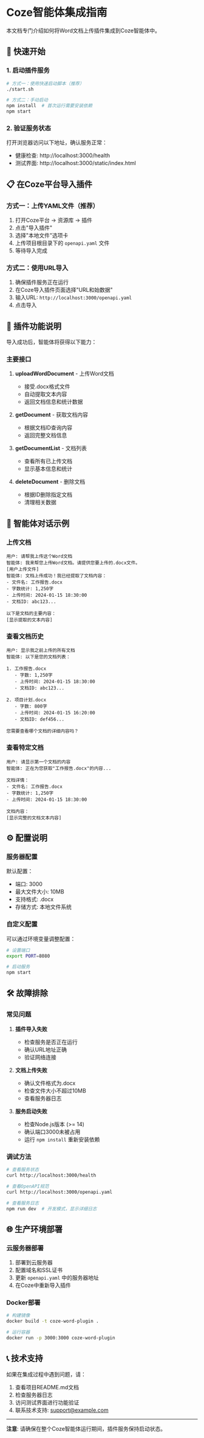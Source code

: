 # Coze智能体集成指南

本文档专门介绍如何将Word文档上传插件集成到Coze智能体中。

## 🚀 快速开始

### 1. 启动插件服务

```bash
# 方式一：使用快速启动脚本（推荐）
./start.sh

# 方式二：手动启动
npm install  # 首次运行需要安装依赖
npm start
```

### 2. 验证服务状态

打开浏览器访问以下地址，确认服务正常：
- 健康检查: http://localhost:3000/health
- 测试界面: http://localhost:3000/static/index.html

## 📋 在Coze平台导入插件

### 方式一：上传YAML文件（推荐）

1. 打开Coze平台 -> 资源库 -> 插件
2. 点击"导入插件"
3. 选择"本地文件"选项卡
4. 上传项目根目录下的 `openapi.yaml` 文件
5. 等待导入完成

### 方式二：使用URL导入

1. 确保插件服务正在运行
2. 在Coze导入插件页面选择"URL和始数据"
3. 输入URL: `http://localhost:3000/openapi.yaml`
4. 点击导入

## 🔧 插件功能说明

导入成功后，智能体将获得以下能力：

### 主要接口

1. **uploadWordDocument** - 上传Word文档
   - 接受.docx格式文件
   - 自动提取文本内容
   - 返回文档信息和统计数据

2. **getDocument** - 获取文档内容
   - 根据文档ID查询内容
   - 返回完整文档信息

3. **getDocumentList** - 文档列表
   - 查看所有已上传文档
   - 显示基本信息和统计

4. **deleteDocument** - 删除文档
   - 根据ID删除指定文档
   - 清理相关数据

## 💬 智能体对话示例

### 上传文档

```
用户: 请帮我上传这个Word文档
智能体: 我来帮您上传Word文档。请提供您要上传的.docx文件。
[用户上传文件]
智能体: 文档上传成功！我已经提取了文档内容：
- 文件名: 工作报告.docx
- 字数统计: 1,250字
- 上传时间: 2024-01-15 18:30:00
- 文档ID: abc123...

以下是文档的主要内容：
[显示提取的文本内容]
```

### 查看文档历史

```
用户: 显示我之前上传的所有文档
智能体: 以下是您的文档列表：

1. 工作报告.docx
   - 字数: 1,250字
   - 上传时间: 2024-01-15 18:30:00
   - 文档ID: abc123...

2. 项目计划.docx
   - 字数: 800字
   - 上传时间: 2024-01-15 16:20:00
   - 文档ID: def456...

您需要查看哪个文档的详细内容吗？
```

### 查看特定文档

```
用户: 请显示第一个文档的内容
智能体: 正在为您获取"工作报告.docx"的内容...

文档详情：
- 文件名: 工作报告.docx
- 字数统计: 1,250字
- 上传时间: 2024-01-15 18:30:00

文档内容：
[显示完整的文档文本内容]
```

## ⚙️ 配置说明

### 服务器配置

默认配置：
- 端口: 3000
- 最大文件大小: 10MB
- 支持格式: .docx
- 存储方式: 本地文件系统

### 自定义配置

可以通过环境变量调整配置：

```bash
# 设置端口
export PORT=8080

# 启动服务
npm start
```

## 🛠️ 故障排除

### 常见问题

1. **插件导入失败**
   - 检查服务是否正在运行
   - 确认URL地址正确
   - 验证网络连接

2. **文档上传失败**
   - 确认文件格式为.docx
   - 检查文件大小不超过10MB
   - 查看服务器日志

3. **服务启动失败**
   - 检查Node.js版本 (>= 14)
   - 确认端口3000未被占用
   - 运行 `npm install` 重新安装依赖

### 调试方法

```bash
# 查看服务状态
curl http://localhost:3000/health

# 查看OpenAPI规范
curl http://localhost:3000/openapi.yaml

# 查看服务日志
npm run dev  # 开发模式，显示详细日志
```

## 🌐 生产环境部署

### 云服务器部署

1. 部署到云服务器
2. 配置域名和SSL证书
3. 更新 `openapi.yaml` 中的服务器地址
4. 在Coze中重新导入插件

### Docker部署

```bash
# 构建镜像
docker build -t coze-word-plugin .

# 运行容器
docker run -p 3000:3000 coze-word-plugin
```

## 📞 技术支持

如果在集成过程中遇到问题，请：

1. 查看项目README.md文档
2. 检查服务器日志
3. 访问测试界面进行功能验证
4. 联系技术支持: support@example.com

---

**注意**: 请确保在整个Coze智能体运行期间，插件服务保持启动状态。